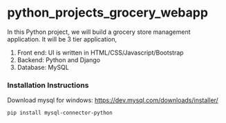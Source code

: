 # python_projects_grocery_webapp
In this Python project, we will build a grocery store management application. It will be 3 tier application,
1. Front end: UI is written in HTML/CSS/Javascript/Bootstrap
2. Backend: Python and Django
3. Database: MySQL

### Installation Instructions

Download mysql for windows: https://dev.mysql.com/downloads/installer/

`pip install mysql-connector-python`


